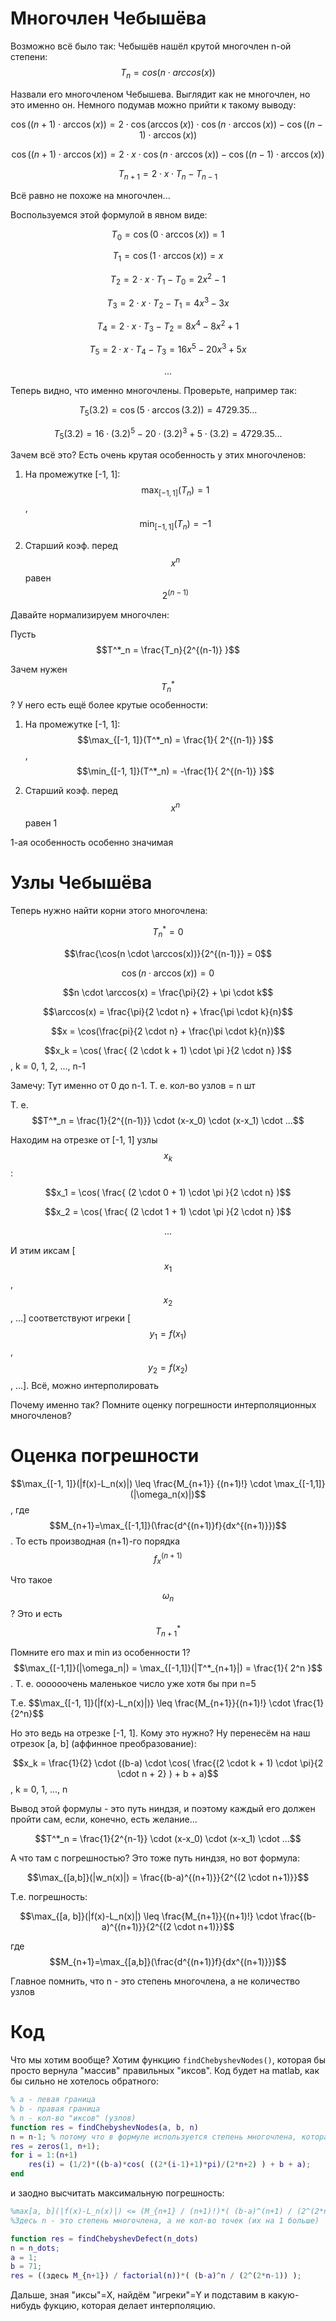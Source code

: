 # Многочлен Чебышёва

Возможно всё было так:
Чебышёв нашёл крутой многочлен n-ой степени: $$T_n = cos(n \cdot arccos(x))$$

Назвали его многочленом Чебышева. 
Выглядит как не многочлен, но это именно он. Немного подумав можно прийти к такому выводу:

$$\cos((n+1) \cdot \arccos(x)) = 2 \cdot \cos(\arccos(x)) \cdot \cos(n \cdot \arccos(x)) - \cos((n-1) \cdot \arccos(x))$$


$$\cos((n+1) \cdot \arccos(x)) = 2 \cdot x \cdot \cos(n \cdot \arccos(x)) - \cos((n-1) \cdot \arccos(x))$$

$$T_{n+1} = 2 \cdot x \cdot T_n - T_{n-1}$$

Всё равно не похоже на многочлен...

Воспользуемся этой формулой в явном виде:

$$T_0 = \cos(0 \cdot \arccos(x)) = 1$$

$$T_1 = \cos(1 \cdot \arccos(x)) = x$$

$$T_2 =  2 \cdot x \cdot T_1 - T_0 = 2x^2 - 1$$

$$T_3 = 2 \cdot x \cdot T_2 - T_1 = 4x^3 - 3x$$

$$T_4 = 2 \cdot x \cdot T_3 - T_2 = 8x^4 - 8x^2 + 1$$

$$T_5 = 2 \cdot x \cdot T_4 - T_3 = 16x^5 - 20x^3 + 5x$$

$$...$$

Теперь видно, что именно многочлены. Проверьте, например так:

$$T_5(3.2) = \cos(5 \cdot \arccos(3.2)) = 4729.35...$$

$$T_5(3.2) = 16 \cdot (3.2)^5 - 20 \cdot (3.2)^3 + 5 \cdot (3.2) = 4729.35...$$

Зачем всё это?
Есть очень крутая особенность у этих многочленов:
1) На промежутке [-1, 1]: $$\max_{[-1, 1]}(T_n) = 1$$, $$\min_{[-1, 1]}(T_n) = -1$$

2) Старший коэф. перед $$x^n$$ равен $$2^{(n-1)}$$

Давайте нормализируем многочлен:

Пусть $$T^*_n = \frac{T_n}{2^{(n-1)} }$$

Зачем нужен $$T^*_n$$? У него есть ещё более крутые особенности:
1) На промежутке [-1, 1]: $$\max_{[-1, 1]}(T^*_n) = \frac{1}{ 2^{(n-1)} }$$, $$\min_{[-1, 1]}(T^*_n) = -\frac{1}{ 2^{(n-1)} }$$

2) Старший коэф. перед $$x^n$$ равен 1

1-ая особенность особенно значимая

# Узлы Чебышёва

Теперь нужно найти корни этого многочлена:

$$T^*_n = 0$$

$$\frac{\cos(n \cdot \arccos(x))}{2^{(n-1)}} = 0$$

$$\cos(n \cdot \arccos(x)) = 0$$

$$n \cdot \arccos(x) = \frac{\pi}{2} + \pi \cdot k$$

$$\arccos(x) = \frac{\pi}{2 \cdot n} + \frac{\pi \cdot k}{n}$$

$$x = \cos(\frac{pi}{2 \cdot n} + \frac{\pi \cdot k}{n})$$

$$x_k = \cos( \frac{ (2 \cdot k + 1) \cdot \pi }{2 \cdot n} )$$, k = 0, 1, 2, ..., n-1

Замечу: Тут именно от 0 до n-1. Т. е. кол-во узлов = n шт

Т. е. $$T^*_n = \frac{1}{2^{(n-1)}} \cdot (x-x_0) \cdot (x-x_1) \cdot ...$$

Находим на отрезке от [-1, 1] узлы $$x_k$$:

$$x_1 = \cos( \frac{ (2 \cdot 0 + 1) \cdot \pi }{2 \cdot n} )$$

$$x_2 = \cos( \frac{ (2 \cdot 1 + 1) \cdot \pi }{2 \cdot n} )$$

$$...$$

И этим иксам [$$x_1$$, $$x_2$$, ...] соответствуют игреки [$$y_1=f(x_1)$$, $$y_2=f(x_2)$$, ...]. Всё, можно интерполировать

Почему именно так? Помните оценку погрешности интерполяционных многочленов?

# Оценка погрешности

$$\max_{[-1, 1]}(|f(x)-L_n(x)|) \leq \frac{M_{n+1}} {(n+1)!} \cdot \max_{[-1,1]}(|\omega_n(x)|)$$, где $$M_{n+1}=\max_{[-1,1]}(\frac{d^{(n+1)}f}{dx^{(n+1)}})$$. То есть производная (n+1)-го порядка $$f^{(n+1)}_x$$

Что такое $$\omega_n$$? Это и есть $$T^*_{n+1}$$

Помните его max и min из особенности 1? $$\max_{[-1,1]}(|\omega_n|) = \max_{[-1,1]}(|T^*_{n+1}|) = \frac{1}{ 2^n }$$. Т. е. оооооочень маленькое число уже хотя бы при n=5

Т.е. $$\max_{[-1, 1]}(|f(x)-L_n(x)|)} \leq \frac{M_{n+1}}{(n+1)!} \cdot \frac{1}{2^n}$$

Но это ведь на отрезке [-1, 1]. Кому это нужно? Ну перенесём на наш отрезок [a, b] (аффинное преобразование):

$$x_k = \frac{1}{2} \cdot ((b-a) \cdot \cos( \frac{(2 \cdot k + 1) \cdot \pi}{2 \cdot n + 2} ) + b + a)$$, k = 0, 1, ..., n

Вывод этой формулы - это путь ниндзя, и поэтому каждый его должен пройти сам, если, конечно, есть желание...

$$T^*_n = \frac{1}{2^{n-1}} \cdot (x-x_0) \cdot (x-x_1) \cdot ...$$

А что там с погрешностью? Это тоже путь ниндзя, но вот формула:

$$\max_{[a,b]}(|w_n(x)|) = \frac{(b-a)^{(n+1)}}{2^{(2 \cdot n+1)}}$$

Т.е. погрешность:

$$\max_{[a, b]}(|f(x)-L_n(x)|) \leq \frac{M_{n+1}}{(n+1)!} \cdot \frac{(b-a)^{(n+1)}}{2^{(2 \cdot n+1)}}$$ 

где $$M_{n+1}=\max_{[a,b]}(\frac{d^{(n+1)}f}{dx^{(n+1)}})$$

Главное помнить, что n - это степень многочлена, а не количество узлов

# Код

Что мы хотим вообще? Хотим функцию `findChebyshevNodes()`, которая бы просто вернула "массив" правильных "иксов". Код будет на matlab, как бы сильно не хотелось обратного:

``` matlab
% a - левая граница
% b - правая граница
% n - кол-во "иксов" (узлов)
function res = findChebyshevNodes(a, b, n)
n = n-1; % потому что в формуле используется степень многочлена, которая на 1 меньше кол-ва узлов
res = zeros(1, n+1);
for i = 1:(n+1)
    res(i) = (1/2)*((b-a)*cos( ((2*(i-1)+1)*pi)/(2*n+2) ) + b + a);
end
```

и заодно высчитать максимальную погрешность:

``` matlab
%max[a, b](|f(x)-L_n(x)|) <= (M_{n+1} / (n+1)!)*( (b-a)^(n+1) / (2^(2*n+1)) ), где M_{n+1}=max[a,b](d^(n+1)f/dx^(n+1))
%Здесь n - это степень многочлена, а не кол-во точек (их на 1 больше)

function res = findChebyshevDefect(n_dots)
n = n_dots;
a = 1;
b = 71;
res = ((здесь M_{n+1}) / factorial(n))*( (b-a)^n / (2^(2*n-1)) );
```

Дальше, зная "иксы"=X, найдём "игреки"=Y и подставим в какую-нибудь фукцию, которая делает интерполяцию.
